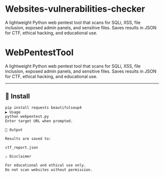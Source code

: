 # Websites-vulnerabilities-checker
A lightweight Python web pentest tool that scans for SQLi, XSS, file inclusion, exposed admin panels, and sensitive files. Saves results in JSON for CTF, ethical hacking, and educational use.
# WebPentestTool

A lightweight Python web pentest tool that scans for SQLi, XSS, file inclusion, exposed admin panels, and sensitive files. Saves results in JSON for CTF, ethical hacking, and educational use.

---

## 🔧 Install
```bash
pip install requests beautifulsoup4
▶️ Usage
python webpentest.py
Enter target URL when prompted.

📂 Output

Results are saved to:

ctf_report.json

⚠️ Disclaimer

For educational and ethical use only.
Do not scan websites without permission.
